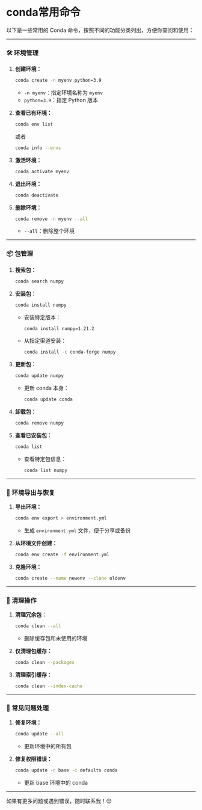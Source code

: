 # conda常用命令

以下是一些常用的 Conda 命令，按照不同的功能分类列出，方便你查阅和使用：

------

### 🛠️ **环境管理**

1. **创建环境：**

   ```bash
   conda create -n myenv python=3.9
   ```

   - `-n myenv`：指定环境名称为 `myenv`
   - `python=3.9`：指定 Python 版本

2. **查看已有环境：**

   ```bash
   conda env list
   ```

   或者

   ```bash
   conda info --envs
   ```

3. **激活环境：**

   ```bash
   conda activate myenv
   ```

4. **退出环境：**

   ```bash
   conda deactivate
   ```

5. **删除环境：**

   ```bash
   conda remove -n myenv --all
   ```

   - `--all`：删除整个环境

------

### 📦 **包管理**

1. **搜索包：**

   ```bash
   conda search numpy
   ```

2. **安装包：**

   ```bash
   conda install numpy
   ```

   - 安装特定版本：

     ```bash
     conda install numpy=1.21.2
     ```

   - 从指定渠道安装：

     ```bash
     conda install -c conda-forge numpy
     ```

3. **更新包：**

   ```bash
   conda update numpy
   ```

   - 更新 conda 本身：

     ```bash
     conda update conda
     ```

4. **卸载包：**

   ```bash
   conda remove numpy
   ```

5. **查看已安装包：**

   ```bash
   conda list
   ```

   - 查看特定包信息：

     ```bash
     conda list numpy
     ```

------

### 📝 **环境导出与恢复**

1. **导出环境：**

   ```bash
   conda env export > environment.yml
   ```

   - 生成 `environment.yml` 文件，便于分享或备份

2. **从环境文件创建：**

   ```bash
   conda env create -f environment.yml
   ```

3. **克隆环境：**

   ```bash
   conda create --name newenv --clone oldenv
   ```

------

### 🚀 **清理操作**

1. **清理冗余包：**

   ```bash
   conda clean --all
   ```

   - 删除缓存包和未使用的环境

2. **仅清理包缓存：**

   ```bash
   conda clean --packages
   ```

3. **清理索引缓存：**

   ```bash
   conda clean --index-cache
   ```

------

### 🧩 **常见问题处理**

1. **修复环境：**

   ```bash
   conda update --all
   ```

   - 更新环境中的所有包

2. **修复权限错误：**

   ```bash
   conda update -n base -c defaults conda
   ```

   - 更新 base 环境中的 conda

------

如果有更多问题或遇到错误，随时联系我！😊